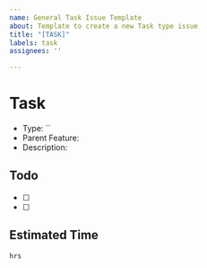 ```yaml
---
name: General Task Issue Template
about: Template to create a new Task type issue
title: "[TASK]"
labels: task
assignees: ''

---
```


# Task
- Type: ``
- Parent Feature: 
- Description:

## Todo
- [ ]
- [ ]

## Estimated Time
`hrs`
